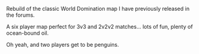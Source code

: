 Rebuild of the classic World Domination map I have previously released in the forums.

A six player map perfect for 3v3 and 2v2v2 matches... lots of fun, plenty of ocean-bound oil.

Oh yeah, and two players get to be penguins.